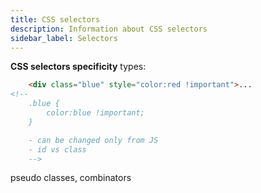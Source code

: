 ```yaml
---
title: CSS selectors
description: Information about CSS selectors
sidebar_label: Selectors
---
```


**CSS selectors specificity** types:

```html
	<div class="blue" style="color:red !important">...
<!--
	.blue {
		color:blue !important;
	}	

	- can be changed only from JS
	- id vs class
	-->
```


pseudo classes, combinators
